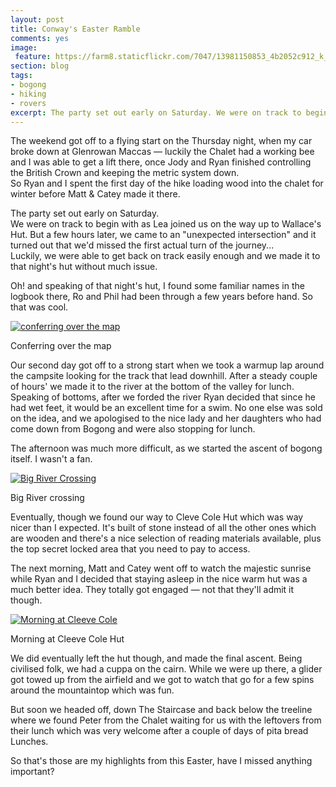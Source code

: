 ```yaml
---
layout: post
title: Conway's Easter Ramble
comments: yes
image:
 feature: https://farm8.staticflickr.com/7047/13981150853_4b2052c912_k_d.jpg
section: blog
tags:
- bogong
- hiking
- rovers
excerpt: The party set out early on Saturday. We were on track to begin with as Lea joined us on the way up to Wallace's Hut. But a few hours later, we came to an "unexpected intersection" and it turned out that we'd missed the first actual turn of the journey...  
---
```

The weekend got off to a flying start on the Thursday night, when my car broke down at Glenrowan Maccas — luckily the Chalet had a working bee and I was able to get a lift there, once Jody and Ryan finished controlling the British Crown and keeping the metric system down.  
So Ryan and I spent the first day of the hike loading wood into the chalet for winter before Matt & Catey made it there.

The party set out early on Saturday.  
We were on track to begin with as Lea joined us on the way up to Wallace's Hut.
But a few hours later, we came to an "unexpected intersection" and it turned out that we'd missed the first actual turn of the journey...  
Luckily, we were able to get back on track easily enough and we made it to that night's hut without much issue.

Oh! and speaking of that night's hut, I found some familiar names in the logbook there, Ro and Phil had been through a few years before hand. So that was cool.

[![conferring over the map](https://farm8.staticflickr.com/7274/13981145773_46c57b8e65_z_d.jpg)](https://www.flickr.com/photos/ubersejanus/13981145773/in/album-72157644242270673/)  
<p class="caption">Conferring over the map</p>

Our second day got off to a strong start when we took a warmup lap around the campsite looking for the track that lead downhill. After a steady couple of hours' we made it to the river at the bottom of the valley for lunch. 
Speaking of bottoms, after we forded the river Ryan decided that since he had wet feet, it would be an excellent time for a swim. No one else was sold on the idea, and we apologised to the nice lady and her daughters who had come down from Bogong and were also stopping for lunch.

The afternoon was much more difficult, as we started the ascent of bogong itself. I wasn't a fan.

[![Big River Crossing](https://farm3.staticflickr.com/2933/13958018291_c5defe9504_z_d.jpg)](https://www.flickr.com/photos/ubersejanus/13958018291/in/album-72157644242270673/)  
<p class="caption">Big River crossing</p>

Eventually, though we found our way to Cleve Cole Hut which was way nicer than I expected. It's built of stone instead of all the other ones which are wooden and there's a nice selection of reading materials available, plus the top secret locked area that you need to pay to access.

The next morning, Matt and Catey went off to watch the majestic sunrise while Ryan and I decided that staying asleep in the nice warm hut was a much better idea. They totally got engaged — not that they'll admit it though.

[![Morning at Cleeve Cole](https://farm8.staticflickr.com/7058/13938233686_8b0cb2ddc3_z_d.jpg)](https://www.flickr.com/photos/ubersejanus/13938233686/in/album-72157644242270673/)  
<p class="caption">Morning at Cleeve Cole Hut</p>

We did eventually left the hut though, and made the final ascent. Being civilised folk, we had a cuppa on the cairn. While we were up there, a glider got towed up from the airfield and we got to watch that go for a few spins around the mountaintop which was fun.

But soon we headed off, down The Staircase and back below the treeline where we found Peter from the Chalet waiting for us with the leftovers from their lunch which was very welcome after a couple of days of pita bread Lunches. 

So that's those are my highlights from this Easter, have I missed anything important?